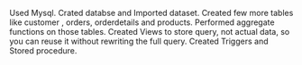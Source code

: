 Used Mysql.
Crated databse and Imported dataset.
Created few more tables like customer , orders, orderdetails and products.
Performed aggregate functions on those tables.
Created Views to store query, not actual data, so you can reuse it without rewriting the full query.
Created Triggers and Stored procedure.

